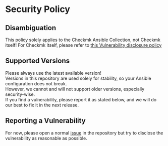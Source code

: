 # Security Policy

## Disambiguation
This policy solely applies to the Checkmk Ansible Collection, not Checkmk itself!
For Checkmk itself, please refer to [this Vulnerability disclosure policy](https://checkmk.com/responsible-disclosure-policy)

## Supported Versions

Please always use the latest available version!  
Versions in this repository are used solely for stability, so your Ansible configuration
does not break.  
However, we cannot and will not support older versions, especially security-wise.  
If you find a vulnerability, please report it as stated below,
and we will do our best to fix it in the next release.

## Reporting a Vulnerability

For now, please open a normal [issue](https://github.com/Checkmk/ansible-collection-tribe29.checkmk/issues?q=is%3Aissue+is%3Aopen+sort%3Aupdated-desc) in the repository but try to disclose the
vulnerability as reasonable as possible.